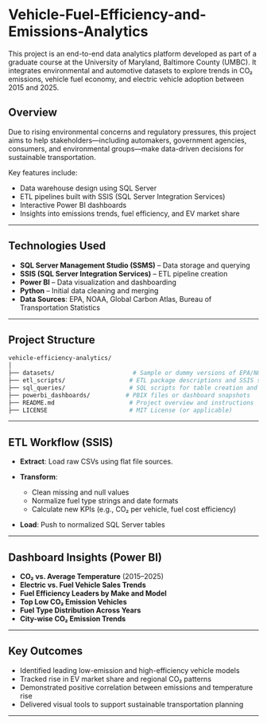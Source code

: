 # Vehicle-Fuel-Efficiency-and-Emissions-Analytics


This project is an end-to-end data analytics platform developed as part of a graduate course at the University of Maryland, Baltimore County (UMBC). It integrates environmental and automotive datasets to explore trends in CO₂ emissions, vehicle fuel economy, and electric vehicle adoption between 2015 and 2025.

## Overview

Due to rising environmental concerns and regulatory pressures, this project aims to help stakeholders—including automakers, government agencies, consumers, and environmental groups—make data-driven decisions for sustainable transportation.

Key features include:
- Data warehouse design using SQL Server
- ETL pipelines built with SSIS (SQL Server Integration Services)
- Interactive Power BI dashboards
- Insights into emissions trends, fuel efficiency, and EV market share

---

## Technologies Used

- **SQL Server Management Studio (SSMS)** – Data storage and querying
- **SSIS (SQL Server Integration Services)** – ETL pipeline creation
- **Power BI** – Data visualization and dashboarding
- **Python** – Initial data cleaning and merging
- **Data Sources**: EPA, NOAA, Global Carbon Atlas, Bureau of Transportation Statistics

---

## Project Structure

```bash
vehicle-efficiency-analytics/
│
├── datasets/                      # Sample or dummy versions of EPA/NOAA data
├── etl_scripts/                  # ETL package descriptions and SSIS screenshots
├── sql_queries/                  # SQL scripts for table creation and KPI calculations
├── powerbi_dashboards/          # PBIX files or dashboard snapshots
├── README.md                     # Project overview and instructions
├── LICENSE                       # MIT License (or applicable)
````

---

## ETL Workflow (SSIS)

* **Extract**: Load raw CSVs using flat file sources.
* **Transform**:

  * Clean missing and null values
  * Normalize fuel type strings and date formats
  * Calculate new KPIs (e.g., CO₂ per vehicle, fuel cost efficiency)
* **Load**: Push to normalized SQL Server tables

---

## Dashboard Insights (Power BI)

* **CO₂ vs. Average Temperature** (2015–2025)
* **Electric vs. Fuel Vehicle Sales Trends**
* **Fuel Efficiency Leaders by Make and Model**
* **Top Low CO₂ Emission Vehicles**
* **Fuel Type Distribution Across Years**
* **City-wise CO₂ Emission Trends**

---

## Key Outcomes

* Identified leading low-emission and high-efficiency vehicle models
* Tracked rise in EV market share and regional CO₂ patterns
* Demonstrated positive correlation between emissions and temperature rise
* Delivered visual tools to support sustainable transportation planning

---


```
